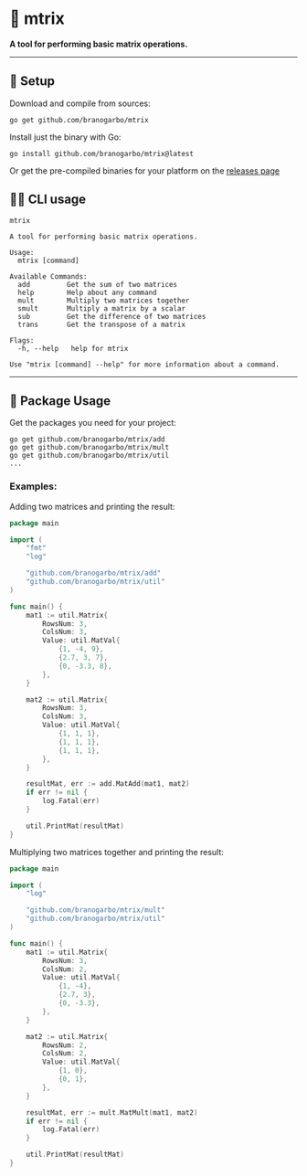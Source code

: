 # 🔮 **mtrix**
**A tool for performing basic matrix operations.**

---

## 🧪 **Setup**
Download and compile from sources:
```
go get github.com/branogarbo/mtrix
```
Install just the binary with Go:
```
go install github.com/branogarbo/mtrix@latest
```

Or get the pre-compiled binaries for your platform on the [releases page](https://github.com/branogarbo/mtrix/releases)


## 🧙‍♂️ **CLI usage**
```
mtrix

A tool for performing basic matrix operations.

Usage:
  mtrix [command]

Available Commands:
  add         Get the sum of two matrices
  help        Help about any command
  mult        Multiply two matrices together
  smult       Multiply a matrix by a scalar
  sub         Get the difference of two matrices
  trans       Get the transpose of a matrix

Flags:
  -h, --help   help for mtrix

Use "mtrix [command] --help" for more information about a command.
```

---

## 🌌 **Package Usage**
Get the packages you need for your project:
```
go get github.com/branogarbo/mtrix/add
go get github.com/branogarbo/mtrix/mult
go get github.com/branogarbo/mtrix/util
...
```

### **Examples:**
Adding two matrices and printing the result:
``` go
package main

import (
	"fmt"
	"log"

	"github.com/branogarbo/mtrix/add"
	"github.com/branogarbo/mtrix/util"
)

func main() {
	mat1 := util.Matrix{
		RowsNum: 3,
		ColsNum: 3,
		Value: util.MatVal{
			{1, -4, 9},
			{2.7, 3, 7},
			{0, -3.3, 8},
		},
	}

	mat2 := util.Matrix{
		RowsNum: 3,
		ColsNum: 3,
		Value: util.MatVal{
			{1, 1, 1},
			{1, 1, 1},
			{1, 1, 1},
		},
	}

	resultMat, err := add.MatAdd(mat1, mat2)
	if err != nil {
		log.Fatal(err)
	}

	util.PrintMat(resultMat)
}
```

Multiplying two matrices together and printing the result:
``` go
package main

import (
	"log"

	"github.com/branogarbo/mtrix/mult"
	"github.com/branogarbo/mtrix/util"
)

func main() {
	mat1 := util.Matrix{
		RowsNum: 3,
		ColsNum: 2,
		Value: util.MatVal{
			{1, -4},
			{2.7, 3},
			{0, -3.3},
		},
	}

	mat2 := util.Matrix{
		RowsNum: 2,
		ColsNum: 2,
		Value: util.MatVal{
			{1, 0},
			{0, 1},
		},
	}

	resultMat, err := mult.MatMult(mat1, mat2)
	if err != nil {
		log.Fatal(err)
	}

	util.PrintMat(resultMat)
}
```
